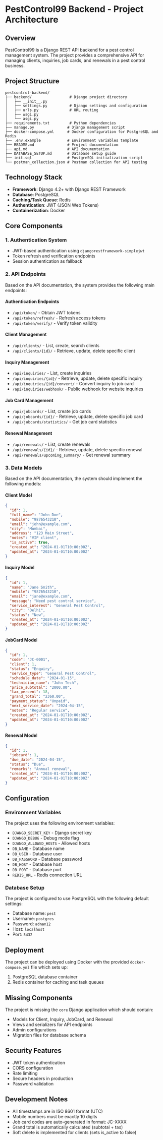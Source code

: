 # PestControl99 Backend - Project Architecture

## Overview
PestControl99 is a Django REST API backend for a pest control management system. The project provides a comprehensive API for managing clients, inquiries, job cards, and renewals in a pest control business.

## Project Structure
```
pestcontrol-backend/
├── backend/                 # Django project directory
│   ├── __init__.py
│   ├── settings.py          # Django settings and configuration
│   ├── urls.py              # URL routing
│   ├── wsgi.py
│   └── asgi.py
├── requirements.txt         # Python dependencies
├── manage.py               # Django management script
├── docker-compose.yml      # Docker configuration for PostgreSQL and Redis
├── .env.example            # Environment variables template
├── README.md               # Project documentation
├── api.md                  # API documentation
├── DATABASE_SETUP.md       # Database setup guide
├── init.sql                # PostgreSQL initialization script
└── postman_collection.json # Postman collection for API testing
```

## Technology Stack
- **Framework**: Django 4.2+ with Django REST Framework
- **Database**: PostgreSQL
- **Caching/Task Queue**: Redis
- **Authentication**: JWT (JSON Web Tokens)
- **Containerization**: Docker

## Core Components

### 1. Authentication System
- JWT-based authentication using `djangorestframework-simplejwt`
- Token refresh and verification endpoints
- Session authentication as fallback

### 2. API Endpoints
Based on the API documentation, the system provides the following main endpoints:

#### Authentication Endpoints
- `/api/token/` - Obtain JWT tokens
- `/api/token/refresh/` - Refresh access tokens
- `/api/token/verify/` - Verify token validity

#### Client Management
- `/api/clients/` - List, create, search clients
- `/api/clients/{id}/` - Retrieve, update, delete specific client

#### Inquiry Management
- `/api/inquiries/` - List, create inquiries
- `/api/inquiries/{id}/` - Retrieve, update, delete specific inquiry
- `/api/inquiries/{id}/convert/` - Convert inquiry to job card
- `/api/inquiries/webhook/` - Public webhook for website inquiries

#### Job Card Management
- `/api/jobcards/` - List, create job cards
- `/api/jobcards/{id}/` - Retrieve, update, delete specific job card
- `/api/jobcards/statistics/` - Get job card statistics

#### Renewal Management
- `/api/renewals/` - List, create renewals
- `/api/renewals/{id}/` - Retrieve, update, delete specific renewal
- `/api/renewals/upcoming_summary/` - Get renewal summary

### 3. Data Models
Based on the API documentation, the system should implement the following models:

#### Client Model
```json
{
  "id": 1,
  "full_name": "John Doe",
  "mobile": "9876543210",
  "email": "john@example.com",
  "city": "Mumbai",
  "address": "123 Main Street",
  "notes": "VIP client",
  "is_active": true,
  "created_at": "2024-01-01T10:00:00Z",
  "updated_at": "2024-01-01T10:00:00Z"
}
```

#### Inquiry Model
```json
{
  "id": 1,
  "name": "Jane Smith",
  "mobile": "9876543210",
  "email": "jane@example.com",
  "message": "Need pest control service",
  "service_interest": "General Pest Control",
  "city": "Delhi",
  "status": "New",
  "created_at": "2024-01-01T10:00:00Z",
  "updated_at": "2024-01-01T10:00:00Z"
}
```

#### JobCard Model
```json
{
  "id": 1,
  "code": "JC-0001",
  "client": 1,
  "status": "Enquiry",
  "service_type": "General Pest Control",
  "schedule_date": "2024-01-15",
  "technician_name": "John Tech",
  "price_subtotal": "2000.00",
  "tax_percent": 18,
  "grand_total": "2360.00",
  "payment_status": "Unpaid",
  "next_service_date": "2024-04-15",
  "notes": "Regular service",
  "created_at": "2024-01-01T10:00:00Z",
  "updated_at": "2024-01-01T10:00:00Z"
}
```

#### Renewal Model
```json
{
  "id": 1,
  "jobcard": 1,
  "due_date": "2024-04-15",
  "status": "Due",
  "remarks": "Annual renewal",
  "created_at": "2024-01-01T10:00:00Z",
  "updated_at": "2024-01-01T10:00:00Z"
}
```

## Configuration

### Environment Variables
The project uses the following environment variables:
- `DJANGO_SECRET_KEY` - Django secret key
- `DJANGO_DEBUG` - Debug mode flag
- `DJANGO_ALLOWED_HOSTS` - Allowed hosts
- `DB_NAME` - Database name
- `DB_USER` - Database user
- `DB_PASSWORD` - Database password
- `DB_HOST` - Database host
- `DB_PORT` - Database port
- `REDIS_URL` - Redis connection URL

### Database Setup
The project is configured to use PostgreSQL with the following default settings:
- Database name: `pest`
- Username: `postgres`
- Password: `adnan12`
- Host: `localhost`
- Port: `5432`

## Deployment
The project can be deployed using Docker with the provided `docker-compose.yml` file which sets up:
1. PostgreSQL database container
2. Redis container for caching and task queues

## Missing Components
The project is missing the `core` Django application which should contain:
- Models for Client, Inquiry, JobCard, and Renewal
- Views and serializers for API endpoints
- Admin configurations
- Migration files for database schema

## Security Features
- JWT token authentication
- CORS configuration
- Rate limiting
- Secure headers in production
- Password validation

## Development Notes
- All timestamps are in ISO 8601 format (UTC)
- Mobile numbers must be exactly 10 digits
- Job card codes are auto-generated in format: JC-XXXX
- Grand total is automatically calculated (subtotal + tax)
- Soft delete is implemented for clients (sets is_active to false)